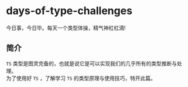 # days-of-type-challenges

今日事，今日毕。每天一个类型体操，精气神杠杠滴!

## 简介  
`TS` 类型是图灵完备的，也就是说它是可以实现我们的几乎所有的类型推断与处理。  
为了使用好 `TS` ，了解学习 `TS` 的类型原理与使用技巧，特开此篇。  
